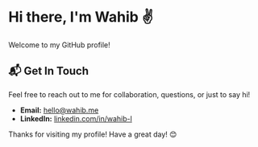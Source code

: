 # Hi there, I'm Wahib ✌️
Welcome to my GitHub profile! 

## 📬 Get In Touch

Feel free to reach out to me for collaboration, questions, or just to say hi!

- **Email:** [hello@wahib.me](mailto:hello@wahib.me)
- **LinkedIn:** [linkedin.com/in/wahib-l](https://www.linkedin.com/in/wahib-l)

Thanks for visiting my profile! Have a great day! 😊
